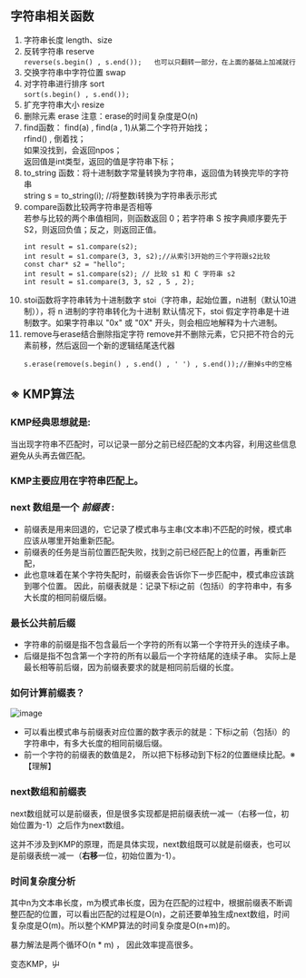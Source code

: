 ## 字符串相关函数
1. 字符串长度 length、size
2. 反转字符串 reserve  
          ```
          reverse(s.begin() , s.end());  
          也可以只翻转一部分，在上面的基础上加减就行
          ```
4. 交换字符串中字符位置 swap
5. 对字符串进行排序 sort  
          ```
          sort(s.begin() , s.end());
          ```
7. 扩充字符串大小 resize 
8. 删除元素 erase 注意：erase的时间复杂度是O(n)
9. find函数：
       find(a) , find(a , 1)从第二个字符开始找；  
       rfind() , 倒着找；  
       如果没找到，会返回npos；  
       返回值是int类型，返回的值是字符串下标；
11. to_string 函数：将十进制数字常量转换为字符串，返回值为转换完毕的字符串  
          string s = to_string(i); //将整数i转换为字符串表示形式
12. compare函数比较两字符串是否相等  
          若参与比较的两个串值相同，则函数返回 0；若字符串 S 按字典顺序要先于 S2，则返回负值；反之，则返回正值。  
       ```  
       int result = s1.compare(s2);  
       int result = s1.compare(3, 3, s2);//从索引3开始的三个字符跟s2比较  
       const char* s2 = "hello";  
       int result = s1.compare(s2); // 比较 s1 和 C 字符串 s2  
       int result = s1.compare(3, 3, s2 , 5 , 2);
       ```
14. stoi函数将字符串转为十进制数字
           stoi（字符串，起始位置，n进制（默认10进制）），将 n 进制的字符串转化为十进制
           默认情况下，stoi 假定字符串是十进制数字。如果字符串以 "0x" 或 "0X" 开头，则会相应地解释为十六进制。
15. remove与erase结合删除指定字符
    remove并不删除元素，它只把不符合的元素前移，然后返回一个新的逻辑结尾迭代器
    ```
    s.erase(remove(s.begin() , s.end() , ' ') , s.end());//删掉s中的空格
    ```
##  ※ KMP算法
### KMP经典思想就是:
当出现字符串不匹配时，可以记录一部分之前已经匹配的文本内容，利用这些信息避免从头再去做匹配。
### KMP主要应用在字符串匹配上。
### next 数组是一个 _前缀表_ :
 - 前缀表是用来回退的，它记录了模式串与主串(文本串)不匹配的时候，模式串应该从哪里开始重新匹配。
 - 前缀表的任务是当前位置匹配失败，找到之前已经匹配上的位置，再重新匹配，
 - 此也意味着在某个字符失配时，前缀表会告诉你下一步匹配中，模式串应该跳到哪个位置。
因此，前缀表就是：记录下标i之前（包括i）的字符串中，有多大长度的相同前缀后缀。
### 最长公共前后缀
- 字符串的前缀是指不包含最后一个字符的所有以第一个字符开头的连续子串。
- 后缀是指不包含第一个字符的所有以最后一个字符结尾的连续子串。
实际上是最长相等前后缀，因为前缀表要求的就是相同前后缀的长度。
### 如何计算前缀表？
![image](https://github.com/user-attachments/assets/ec15d2e7-cf95-48c1-bc94-4c3bb6acd79a)
- 可以看出模式串与前缀表对应位置的数字表示的就是：下标i之前（包括i）的字符串中，有多大长度的相同前缀后缀。
- 前一个字符的前缀表的数值是2， 所以把下标移动到下标2的位置继续比配。※【理解】
### next数组和前缀表
next数组就可以是前缀表，但是很多实现都是把前缀表统一减一（右移一位，初始位置为-1）之后作为next数组。

这并不涉及到KMP的原理，而是具体实现，next数组既可以就是前缀表，也可以是前缀表统一减一（**右移**一位，初始位置为-1）。
### 时间复杂度分析
其中n为文本串长度，m为模式串长度，因为在匹配的过程中，根据前缀表不断调整匹配的位置，可以看出匹配的过程是O(n)，之前还要单独生成next数组，时间复杂度是O(m)。所以整个KMP算法的时间复杂度是O(n+m)的。

暴力解法是两个循环O(n * m) ， 因此效率提高很多。

变态KMP，屮
